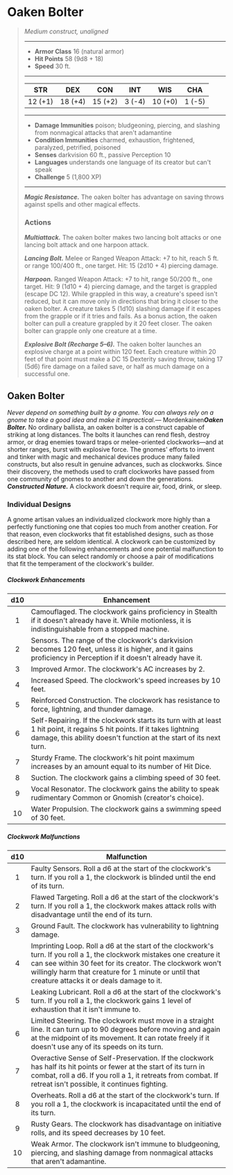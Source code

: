 # Oaken Bolter
>*Medium construct, unaligned*
>___
>- **Armor Class** 16 (natural armor)
>- **Hit Points** 58 (9d8 + 18)
>- **Speed** 30 ft.
>___
>|STR|DEX|CON|INT|WIS|CHA|
>|:---:|:---:|:---:|:---:|:---:|:---:|
>|12 (+1)|18 (+4)|15 (+2)|3 (-4)|10 (+0)|1 (-5)|
>___
>- **Damage Immunities** poison; bludgeoning, piercing, and slashing from nonmagical attacks that aren't adamantine
>- **Condition Immunities** charmed, exhaustion, frightened, paralyzed, petrified, poisoned
>- **Senses** darkvision 60 ft., passive Perception 10
>- **Languages** understands one language of its creator but can't speak
>- **Challenge** 5 (1,800 XP)
>___
>***Magic Resistance.*** The oaken bolter has advantage on saving throws against spells and other magical effects.  
>
>### Actions
>***Multiattack.*** The oaken bolter makes two lancing bolt attacks or one lancing bolt attack and one harpoon attack.  
>
>***Lancing Bolt.*** Melee  or Ranged Weapon Attack: +7 to hit, reach 5 ft. or range 100/400 ft., one target. Hit: 15 (2d10 + 4) piercing damage.  
>
>***Harpoon.*** Ranged Weapon Attack: +7 to hit, range 50/200 ft., one target. Hit: 9 (1d10 + 4) piercing damage, and the target is grappled (escape DC 12). While grappled in this way, a creature's speed isn't reduced, but it can move only in directions that bring it closer to the oaken bolter. A creature takes 5 (1d10) slashing damage if it escapes from the grapple or if it tries and fails. As a bonus action, the oaken bolter can pull a creature grappled by it 20 feet closer. The oaken bolter can grapple only one creature at a time.  
>
>***Explosive Bolt (Recharge 5–6).*** The oaken bolter launches an explosive charge at a point within 120 feet. Each creature within 20 feet of that point must make a DC 15 Dexterity saving throw, taking 17 (5d6) fire damage on a failed save, or half as much damage on a successful one.
## Oaken Bolter
*Never depend on something built by a gnome. You can always rely on a gnome to take a good idea and make it impractical.*— Mordenkainen***Oaken Bolter.*** No ordinary ballista, an oaken bolter is a construct capable of striking at long distances. The bolts it launches can rend flesh, destroy armor, or drag enemies toward traps or melee-oriented clockworks—and at shorter ranges, burst with explosive force.
The gnomes' efforts to invent and tinker with magic and mechanical devices produce many failed constructs, but also result in genuine advances, such as clockworks. Since their discovery, the methods used to craft clockworks have passed from one community of gnomes to another and down the generations.
***Constructed Nature.*** A clockwork doesn't require air, food, drink, or sleep.
### Individual Designs
A gnome artisan values an individualized clockwork more highly than a perfectly functioning one that copies too much from another creation. For that reason, even clockworks that fit established designs, such as those described here, are seldom identical.
A clockwork can be customized by adding one of the following enhancements and one potential malfunction to its stat block. You can select randomly or choose a pair of modifications that fit the temperament of the clockwork's builder.
##### Clockwork Enhancements
| d10 | Enhancement |
|:---:|---|
| 1 | Camouflaged. The clockwork gains proficiency in Stealth if it doesn't already have it. While motionless, it is indistinguishable from a stopped machine. |
| 2 | Sensors. The range of the clockwork's darkvision becomes 120 feet, unless it is higher, and it gains proficiency in Perception if it doesn't already have it. |
| 3 | Improved Armor. The clockwork's AC increases by 2. |
| 4 | Increased Speed. The clockwork's speed increases by 10 feet. |
| 5 | Reinforced Construction. The clockwork has resistance to force, lightning, and thunder damage. |
| 6 | Self-Repairing. If the clockwork starts its turn with at least 1 hit point, it regains 5 hit points. If it takes lightning damage, this ability doesn't function at the start of its next turn. |
| 7 | Sturdy Frame. The clockwork's hit point maximum increases by an amount equal to its number of Hit Dice. |
| 8 | Suction. The clockwork gains a climbing speed of 30 feet. |
| 9 | Vocal Resonator. The clockwork gains the ability to speak rudimentary Common or Gnomish (creator's choice). |
| 10 | Water Propulsion. The clockwork gains a swimming speed of 30 feet. |
##### Clockwork Malfunctions
| d10 | Malfunction |
|:---:|---|
| 1 | Faulty Sensors. Roll a d6 at the start of the clockwork's turn. If you roll a 1, the clockwork is blinded until the end of its turn. |
| 2 | Flawed Targeting. Roll a d6 at the start of the clockwork's turn. If you roll a 1, the clockwork makes attack rolls with disadvantage until the end of its turn. |
| 3 | Ground Fault. The clockwork has vulnerability to lightning damage. |
| 4 | Imprinting Loop. Roll a d6 at the start of the clockwork's turn. If you roll a 1, the clockwork mistakes one creature it can see within 30 feet for its creator. The clockwork won't willingly harm that creature for 1 minute or until that creature attacks it or deals damage to it. |
| 5 | Leaking Lubricant. Roll a d6 at the start of the clockwork's turn. If you roll a 1, the clockwork gains 1 level of exhaustion that it isn't immune to. |
| 6 | Limited Steering. The clockwork must move in a straight line. It can turn up to 90 degrees before moving and again at the midpoint of its movement. It can rotate freely if it doesn't use any of its speeds on its turn. |
| 7 | Overactive Sense of Self-Preservation. If the clockwork has half its hit points or fewer at the start of its turn in combat, roll a d6. If you roll a 1, it retreats from combat. If retreat isn't possible, it continues fighting. |
| 8 | Overheats. Roll a d6 at the start of the clockwork's turn. If you roll a 1, the clockwork is incapacitated until the end of its turn. |
| 9 | Rusty Gears. The clockwork has disadvantage on initiative rolls, and its speed decreases by 10 feet. |
| 10 | Weak Armor. The clockwork isn't immune to bludgeoning, piercing, and slashing damage from nonmagical attacks that aren't adamantine. |